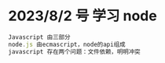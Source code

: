 # 2023/8/2 号 学习 node

```js
Javascript 由三部分
node.js 由ecmascript，node的api组成
javascript 存在两个问题：文件依赖，明明冲突

```

